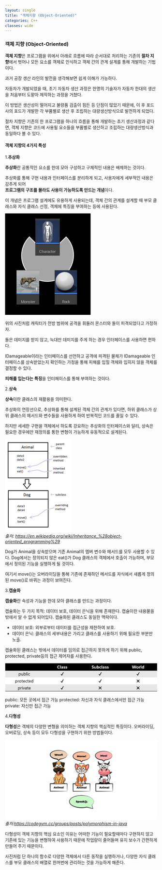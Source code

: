 ```yaml
---
layout: single
title: "객체지향 (Object-Oriented)"
categories: C++
classes: wide
---
```


### 객체 지향 (Object-Oriented)

**객체 지향**은 프로그램을 위에서 아래로 흐름에 따라 순서대로 처리하는 기존의 **절차 지향**에서 벗어나 모든 요소를 객체로 인식하고 객체 간의 관계 설계를 통해 개발하는 기법이다.

과거 공장 생산 라인의 발전을 생각해보면 쉽게 이해가 가능하다.

자동차가 개발되었을 때, 초기 자동차 생산 과정은 한명의 기술자가 자동차 한대의 생산을 처음부터 도맡아 제작하는 과정을 거쳤다.

이 방법은 생산성이 떨어지고 불량품 검출이 힘든 등 단점이 많았기 때문에, 이 후 포드 사의 포드가 개발한 각 부품별로 생산 후 조립하는 대량생산방식으로 발전하게 되었다.

절차 지향은 기존의 한 프로그램을 하나의 흐름을 통해 개발하는 초기 생산과정과 같다면, 객체 지향은 코드에 사용될 요소들을 부품별로 생산하고 조립하는 대량생산방식과 동일하다 볼 수 있다.

#### 객체 지향의 4가지 특성

1.**추상화**

**추상화**란 공통적인 요소를 한데 모아 구성하고 구체적인 내용은 배제하는 것이다.

추상화를 통해 구현 내용과 인터페이스를 분리하게 되고, 사용자에게 세부적인 내용은 감추게 되어   
**프로그램의 구조를 몰라도 사용이 가능하도록 만드는 개념**이다.

이 개념은 프로그램 설계에도 유용하게 사용되는데, 객체 간의 관계를 설계할 때 부모 클래스와 자식 클래스 선정, 객체에 특징을 부여하는 등에 사용된다.

![추상화인터페이스예시](/assets/images/C++/추상화인터페이스예시.PNG)

위의 사진처럼 캐릭터가 전방 범위에 공격을 휘둘러 몬스터와 돌이 피격되었다고 가정하자.

돌은 데미지를 받지 않고, 늑대만 데미지를 주게 하는 경우 인터페이스를 사용하면 편하다.

IDamageable이라는 인터페이스를 선언하고 공격에 피격된 물체가 IDamageable 인터페이스를 상속받았는지 확인하는 가정을 통해 피해를 입힐 객체와 입히지 않을 객체를 결정할 수 있다.

**피해를 입는다는 특징**을 인터페이스를 통해 부여하는 것이다.

2.**상속**

**상속**이란 클래스의 재활용을 의미한다.

추상화의 연장선으로, 추상화를 통해 설계된 객체 간의 관계가 있다면, 하위 클래스가 상위 클래스의 메서드와 변수들을 사용하게 하여 반복적인 코드를 줄일 수 있다.

하지만 세세한 구현을 객체에서 하도록 강요하는 추상화의 인터페이스와 달리, 상속은 필요한 경우에만 재정의를 통한 변형이 가능하게 유동적으로 설계된다.

![상속예시](/assets/images/C++/상속예시.PNG)   
*출처: https://en.wikipedia.org/wiki/Inheritance_%28object-oriented_programming%29*

Dog가 Animal을 상속받으며 기존 Animal의 멤버 변수와 메서드를 모두 사용할 수 있다. Dog에서는 정의되지 않은 eat()가 Dog 클래스의 객체에서 호출이 가능하며, 부모에서 정의된 기능을 실행하게 될 것이다.

여기서 move()는 오버라이딩을 통해 기존에 존재하던 메서드를 자식에서 새롭게 정의된 move()로 바뀌는 과정이 보여진다.

3.**캡슐화**

**캡슐화**란 속성과 기능을 한데 모아 클래스를 만드는 과정이다.

캡슐화는 두 가지 목적: 데이터 보호, 데이터 은닉을 위해 존재한다. 캡슐이란 내용물을 밖에서 알 수 없게 되어있다. 캡슐화된 클래스도 동일한 맥락이다.   
- 데이터 보호: 외부로부터 데이터를 접근성을 제한하여 보호.   
- 데이터 은닉: 클래스의 세부내용은 가리고 클래스를 사용하기 위해 필요한 부분만 노출.

캡슐화된 클래스는 밖에서 데이터를 임의로 접근하지 못하게 하기 위해 public, protected, private등의 접근 제어자를 사용한다.

![캡슐화표](/assets/images/C++/캡슐화표.PNG)

public: 모든 곳에서 접근 가능
protected: 자신과 자식 클래스에서만 접근 가능
private: 자신만 접근 가능

4.**다형성**

**다형성**은 객체의 다양한 변형을 의미하는 객체 지향의 핵심적인 특징이다. 오버라이딩, 오버로딩, 상속 등이 모두 다형성을 구현하기 위한 방법들이다.

![다형성예시](/assets/images/C++/다형성예시.png)   
*출처:https://codegym.cc/groups/posts/polymorphism-in-java*

다형성이 객체 지향의 핵심 요소인 이유는 어떠한 기능이 필요할때마다 구현하지 않고 기존에 있는 기능을 변형하여 사용하기 때문에 작업량이 줄어들며 유지 보수가 간편하게 만들어 주기 때문이다.

사진처럼 단 하나의 함수로 다양한 객체에서 다른 동작을 실행하거나, 다양한 자식 클래스를 부모 클래스의 배열로 한꺼번에 관리하는 것을 가능하게 해준다.
